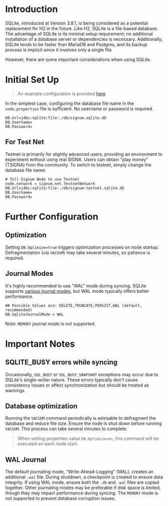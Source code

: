 # Introduction

SQLite, introduced at Version 3.8.1, is being considered as a potential replacement for H2 in the future. Like H2, SQLite is a file-based database. The advantage of SQLite is its minimal setup requirement; no additional installation of a database server or dependencies is necessary. Additionally, SQLite tends to be faster than MariaDB and Postgres, and its backup process is implicit since it involves only a single file.

However, there are some important considerations when using SQLite.

# Initial Set Up

> An example configuration is provided [here](./conf/mainnet/node.sqlite.properties)

In the simplest case, configuring the database file name in the `node.properties` file is sufficient. No username or password is required.

```properties
DB.Url=jdbc:sqlite:file:./db/signum.sqlite.db
DB.Username=
DB.Password=
```

## For Test Net

Testnet is primarily for slightly advanced users, providing an environment to experiment without using real SIGNA. Users can obtain "play money" (TSIGNA) from the community. To switch to testnet, simply change the database file name:

```properties
# Tell Signum Node to use Testnet
node.network = signum.net.TestnetNetwork
DB.Url=jdbc:sqlite:file:./db/signum-testnet.sqlite.db
DB.Username=
DB.Password=
```

# Further Configuration

## Optimization

Setting `DB.Optimize=true` triggers optimization processes on node startup. Defragmentation (via `VACUUM`) may take several minutes, so patience is required.

## Journal Modes

It's highly recommended to use "WAL" mode during syncing. SQLite supports [various journal modes](https://www.sqlite.org/pragma.html#pragma_journal_mode), but WAL mode typically offers better performance.

```properties
## Possible Values are: DELETE,TRUNCATE,PERSIST,WAL (default, recommended)
DB.SqliteJournalMode = WAL
```

Note: `MEMORY` journal mode is not supported.

# Important Notes

## SQLITE_BUSY errors while syncing

Occasionally, `SQL_BUSY` or `SQL_BUSY_SNAPSHOT` exceptions may occur due to SQLite's single-writer nature. These errors typically don't cause consistency issues or affect synchronization but should be treated as warnings.

## Database optimization

Running the `VACUUM` command periodically is advisable to defragment the database and reduce file size. Ensure the node is shut down before running `VACUUM`. This process can take several minutes to complete.

> When setting properties value `DB.Optimize=on`, this command will be executed on each node start.

## WAL Journal

The default journaling mode, "Write-Ahead-Logging" (WAL), creates an additional `.wal` file. During shutdown, a checkpoint is created to ensure data integrity. If using WAL mode, ensure both the `.db` and `.wal` files are copied together. Other journaling modes may be preferable if disk space is limited, though they may impact performance during syncing. The  `MEMORY` mode is not supported to prevent database corruption issues.
